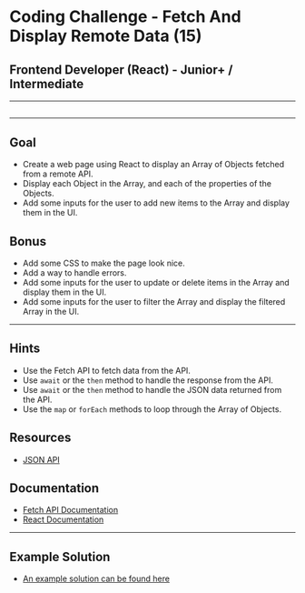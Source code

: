 # Coding Challenge - Fetch And Display Remote Data (15)
## Frontend Developer (React) - Junior+ / Intermediate

---

##

---

## Goal

- Create a web page using React to display an Array of Objects fetched from a remote API.
- Display each Object in the Array, and each of the properties of the Objects.
- Add some inputs for the user to add new items to the Array and display them in the UI.

## Bonus
- Add some CSS to make the page look nice.
- Add a way to handle errors.
- Add some inputs for the user to update or delete items in the Array and display them in the UI.
- Add some inputs for the user to filter the Array and display the filtered Array in the UI.

---

## Hints

- Use the Fetch API to fetch data from the API.
- Use `await` or the `then` method to handle the response from the API.
- Use `await` or the `then` method to handle the JSON data returned from the API.
- Use the `map` or `forEach` methods to loop through the Array of Objects.

## Resources

- [JSON API](https://jsonplaceholder.typicode.com/posts/1/comments)

## Documentation

- [Fetch API Documentation](https://developer.mozilla.org/en-US/docs/Web/API/Fetch_API)
- [React Documentation](https://reactjs.org/docs/getting-started.html)

---

## Example Solution

- [An example solution can be found here](www.example.com)
